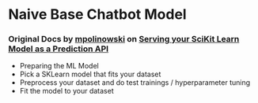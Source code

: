 # Naive Base Chatbot Model
### Original Docs by [mpolinowski](https://mpolinowski.github.io/) on [ Serving your SciKit Learn Model as a Prediction API ](https://mpolinowski.github.io/docs/IoT-and-Machine-Learning/AIOps/2023-06-17-scikit-learn-model-deployment/2023-06-17)
* Preparing the ML Model
* Pick a SKLearn model that fits your dataset
* Preprocess your dataset and do test trainings / hyperparameter tuning
* Fit the model to your dataset
